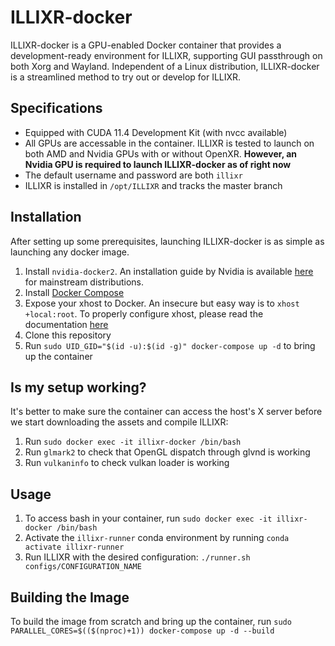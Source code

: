 # ILLIXR-docker

ILLIXR-docker is a GPU-enabled Docker container that provides a development-ready environment for ILLIXR, supporting GUI passthrough on both Xorg and Wayland. Independent of a Linux distribution, ILLIXR-docker is a streamlined method to try out or develop for ILLIXR.

## Specifications
- Equipped with CUDA 11.4 Development Kit (with nvcc available)
- All GPUs are accessable in the container. ILLIXR is tested to launch on both AMD and Nvidia GPUs with or without OpenXR. **However, an Nvidia GPU is required to launch ILLIXR-docker as of right now**
- The default username and password are both `illixr`
- ILLIXR is installed in `/opt/ILLIXR` and tracks the master branch

## Installation
After setting up some prerequisites, launching ILLIXR-docker is as simple as launching any docker image.
1. Install `nvidia-docker2`. An installation guide by Nvidia is available [here](https://docs.nvidia.com/datacenter/cloud-native/container-toolkit/install-guide.html) for mainstream distributions.
2. Install [Docker Compose](https://docs.docker.com/compose/install/)
3. Expose your xhost to Docker. An insecure but easy way is to `xhost +local:root`. To properly configure xhost, please read the documentation [here](http://wiki.ros.org/docker/Tutorials/GUI)
4. Clone this repository
5. Run `sudo UID_GID="$(id -u):$(id -g)" docker-compose up -d` to bring up the container

## Is my setup working?
It's better to make sure the container can access the host's X server before we start downloading the assets and compile ILLIXR:
1. Run `sudo docker exec -it illixr-docker /bin/bash` 
2. Run `glmark2` to check that OpenGL dispatch through glvnd is working
3. Run `vulkaninfo` to check vulkan loader is working

## Usage
1. To access bash in your container, run `sudo docker exec -it illixr-docker /bin/bash`
2. Activate the `illixr-runner` conda environment by running `conda activate illixr-runner`
3. Run ILLIXR with the desired configuration: `./runner.sh configs/CONFIGURATION_NAME`

## Building the Image
To build the image from scratch and bring up the container, run `sudo PARALLEL_CORES=$(($(nproc)+1)) docker-compose up -d --build`
